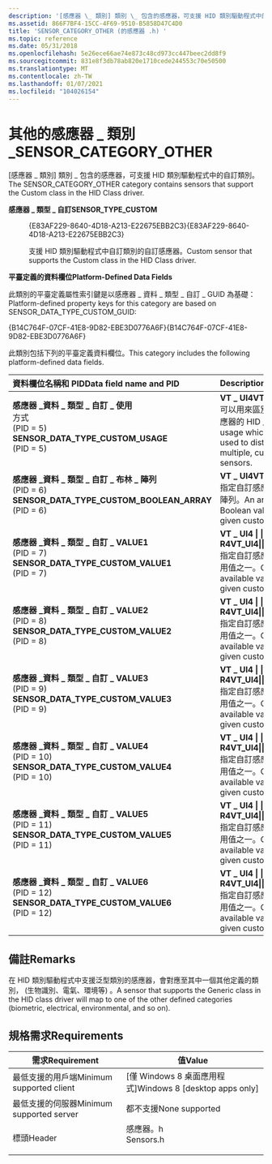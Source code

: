 ```yaml
---
description: '[感應器 \_ 類別] 類別 \_ 包含的感應器，可支援 HID 類別驅動程式中的自訂類別。'
ms.assetid: 866F7BF4-15CC-4F69-9510-B5858D47C4D0
title: 'SENSOR_CATEGORY_OTHER (的感應器 .h) '
ms.topic: reference
ms.date: 05/31/2018
ms.openlocfilehash: 5e26ece66ae74e873c48cd973cc447beec2dd8f9
ms.sourcegitcommit: 831e8f3db78ab820e1710cede244553c70e50500
ms.translationtype: MT
ms.contentlocale: zh-TW
ms.lasthandoff: 01/07/2021
ms.locfileid: "104026154"
---
```

# <a name="sensor_category_other"></a><span data-ttu-id="542c6-103">其他的感應器 \_ 類別 \_</span><span class="sxs-lookup"><span data-stu-id="542c6-103">SENSOR\_CATEGORY\_OTHER</span></span>

<span data-ttu-id="542c6-104">[感應器 \_ 類別] 類別 \_ 包含的感應器，可支援 HID 類別驅動程式中的自訂類別。</span><span class="sxs-lookup"><span data-stu-id="542c6-104">The SENSOR\_CATEGORY\_OTHER category contains sensors that support the Custom class in the HID Class driver.</span></span>

<dl> <dt>

<span data-ttu-id="542c6-105"><span id="SENSOR_TYPE_CUSTOM"></span><span id="sensor_type_custom"></span>**感應器 \_ 類型 \_ 自訂**</span><span class="sxs-lookup"><span data-stu-id="542c6-105"><span id="SENSOR_TYPE_CUSTOM"></span><span id="sensor_type_custom"></span>**SENSOR\_TYPE\_CUSTOM**</span></span>
</dt> <dd> <dl> <dt>

<span data-ttu-id="542c6-106">{E83AF229-8640-4D18-A213-E22675EBB2C3}</span><span class="sxs-lookup"><span data-stu-id="542c6-106">{E83AF229-8640-4D18-A213-E22675EBB2C3}</span></span>
</dt> <dt>



<span data-ttu-id="542c6-107">支援 HID 類別驅動程式中自訂類別的自訂感應器。</span><span class="sxs-lookup"><span data-stu-id="542c6-107">Custom sensor that supports the Custom class in the HID Class driver.</span></span>


</dt> </dl> </dd> </dl>

<span data-ttu-id="542c6-108">**平臺定義的資料欄位**</span><span class="sxs-lookup"><span data-stu-id="542c6-108">**Platform-Defined Data Fields**</span></span>

<span data-ttu-id="542c6-109">此類別的平臺定義屬性索引鍵是以感應器 \_ 資料 \_ 類型 \_ 自訂 \_ GUID 為基礎：</span><span class="sxs-lookup"><span data-stu-id="542c6-109">Platform-defined property keys for this category are based on SENSOR\_DATA\_TYPE\_CUSTOM\_GUID:</span></span>

<span data-ttu-id="542c6-110">{B14C764F-07CF-41E8-9D82-EBE3D0776A6F}</span><span class="sxs-lookup"><span data-stu-id="542c6-110">{B14C764F-07CF-41E8-9D82-EBE3D0776A6F}</span></span>

<span data-ttu-id="542c6-111">此類別包括下列的平臺定義資料欄位。</span><span class="sxs-lookup"><span data-stu-id="542c6-111">This category includes the following platform-defined data fields.</span></span>



| <span data-ttu-id="542c6-112">資料欄位名稱和 PID</span><span class="sxs-lookup"><span data-stu-id="542c6-112">Data field name and PID</span></span>                                                                                                                                                                                                                                                                                    | <span data-ttu-id="542c6-113">Description</span><span class="sxs-lookup"><span data-stu-id="542c6-113">Description</span></span>                                                                                              |
|:-----------------------------------------------------------------------------------------------------------------------------------------------------------------------------------------------------------------------------------------------------------------------------------------------------------|:---------------------------------------------------------------------------------------------------------|
| <span id="SENSOR_DATA_TYPE_CUSTOM_USAGE"></span><span id="sensor_data_type_custom_usage"></span><dl> <span data-ttu-id="542c6-114"><dt>**感應器 \_資料 \_ 類型 \_ 自訂 \_ 使用**</dt>方式 <dt> (PID = 5)</dt></span><span class="sxs-lookup"><span data-stu-id="542c6-114"><dt>**SENSOR\_DATA\_TYPE\_CUSTOM\_USAGE**</dt> <dt> (PID = 5) </dt></span></span> </dl>                          | <span data-ttu-id="542c6-115">**VT \_ UI4**</span><span class="sxs-lookup"><span data-stu-id="542c6-115">**VT\_UI4**</span></span><br/> <span data-ttu-id="542c6-116">可以用來區別多個自訂感應器的 HID 用途。</span><span class="sxs-lookup"><span data-stu-id="542c6-116">A HID usage which can be used to distinguish multiple, custom sensors.</span></span><br/> |
| <span id="SENSOR_DATA_TYPE_CUSTOM_BOOLEAN_ARRAY"></span><span id="sensor_data_type_custom_boolean_array"></span><dl> <span data-ttu-id="542c6-117"><dt>**感應器 \_資料 \_ 類型 \_ 自訂 \_ 布林 \_ 陣列**</dt> <dt> (PID = 6)</dt></span><span class="sxs-lookup"><span data-stu-id="542c6-117"><dt>**SENSOR\_DATA\_TYPE\_CUSTOM\_BOOLEAN\_ARRAY**</dt> <dt> (PID = 6) </dt></span></span> </dl> | <span data-ttu-id="542c6-118">**VT \_ UI4**</span><span class="sxs-lookup"><span data-stu-id="542c6-118">**VT\_UI4**</span></span><br/> <span data-ttu-id="542c6-119">指定自訂感應器的布林值陣列。</span><span class="sxs-lookup"><span data-stu-id="542c6-119">An array of Boolean values for a given custom sensor.</span></span><br/>                  |
| <span id="SENSOR_DATA_TYPE_CUSTOM_VALUE1"></span><span id="sensor_data_type_custom_value1"></span><dl> <span data-ttu-id="542c6-120"><dt>**感應器 \_資料 \_ 類型 \_ 自訂 \_ VALUE1**</dt> <dt> (PID = 7)</dt></span><span class="sxs-lookup"><span data-stu-id="542c6-120"><dt>**SENSOR\_DATA\_TYPE\_CUSTOM\_VALUE1**</dt> <dt> (PID = 7) </dt></span></span> </dl>                       | <span data-ttu-id="542c6-121">**VT \_ UI4 \| \| vt \_ R4**</span><span class="sxs-lookup"><span data-stu-id="542c6-121">**VT\_UI4\|\|VT\_R4**</span></span><br/> <span data-ttu-id="542c6-122">指定自訂感應器的六個可用值之一。</span><span class="sxs-lookup"><span data-stu-id="542c6-122">One of six available values for a given custom sensor.</span></span><br/>       |
| <span id="SENSOR_DATA_TYPE_CUSTOM_VALUE2"></span><span id="sensor_data_type_custom_value2"></span><dl> <span data-ttu-id="542c6-123"><dt>**感應器 \_資料 \_ 類型 \_ 自訂 \_ VALUE2**</dt> <dt> (PID = 8)</dt></span><span class="sxs-lookup"><span data-stu-id="542c6-123"><dt>**SENSOR\_DATA\_TYPE\_CUSTOM\_VALUE2**</dt> <dt> (PID = 8) </dt></span></span> </dl>                       | <span data-ttu-id="542c6-124">**VT \_ UI4 \| \| vt \_ R4**</span><span class="sxs-lookup"><span data-stu-id="542c6-124">**VT\_UI4\|\|VT\_R4**</span></span><br/> <span data-ttu-id="542c6-125">指定自訂感應器的六個可用值之一。</span><span class="sxs-lookup"><span data-stu-id="542c6-125">One of six available values for a given custom sensor.</span></span><br/>       |
| <span id="SENSOR_DATA_TYPE_CUSTOM_VALUE3"></span><span id="sensor_data_type_custom_value3"></span><dl> <span data-ttu-id="542c6-126"><dt>**感應器 \_資料 \_ 類型 \_ 自訂 \_ VALUE3**</dt> <dt> (PID = 9)</dt></span><span class="sxs-lookup"><span data-stu-id="542c6-126"><dt>**SENSOR\_DATA\_TYPE\_CUSTOM\_VALUE3**</dt> <dt> (PID = 9) </dt></span></span> </dl>                       | <span data-ttu-id="542c6-127">**VT \_ UI4 \| \| vt \_ R4**</span><span class="sxs-lookup"><span data-stu-id="542c6-127">**VT\_UI4\|\|VT\_R4**</span></span><br/> <span data-ttu-id="542c6-128">指定自訂感應器的六個可用值之一。</span><span class="sxs-lookup"><span data-stu-id="542c6-128">One of six available values for a given custom sensor.</span></span><br/>       |
| <span id="SENSOR_DATA_TYPE_CUSTOM_VALUE4"></span><span id="sensor_data_type_custom_value4"></span><dl> <span data-ttu-id="542c6-129"><dt>**感應器 \_資料 \_ 類型 \_ 自訂 \_ VALUE4**</dt> <dt> (PID = 10)</dt></span><span class="sxs-lookup"><span data-stu-id="542c6-129"><dt>**SENSOR\_DATA\_TYPE\_CUSTOM\_VALUE4**</dt> <dt> (PID = 10) </dt></span></span> </dl>                      | <span data-ttu-id="542c6-130">**VT \_ UI4 \| \| vt \_ R4**</span><span class="sxs-lookup"><span data-stu-id="542c6-130">**VT\_UI4\|\|VT\_R4**</span></span><br/> <span data-ttu-id="542c6-131">指定自訂感應器的六個可用值之一。</span><span class="sxs-lookup"><span data-stu-id="542c6-131">One of six available values for a given custom sensor.</span></span><br/>       |
| <span id="SENSOR_DATA_TYPE_CUSTOM_VALUE5"></span><span id="sensor_data_type_custom_value5"></span><dl> <span data-ttu-id="542c6-132"><dt>**感應器 \_資料 \_ 類型 \_ 自訂 \_ VALUE5**</dt> <dt> (PID = 11)</dt></span><span class="sxs-lookup"><span data-stu-id="542c6-132"><dt>**SENSOR\_DATA\_TYPE\_CUSTOM\_VALUE5**</dt> <dt> (PID = 11) </dt></span></span> </dl>                      | <span data-ttu-id="542c6-133">**VT \_ UI4 \| \| vt \_ R4**</span><span class="sxs-lookup"><span data-stu-id="542c6-133">**VT\_UI4\|\|VT\_R4**</span></span><br/> <span data-ttu-id="542c6-134">指定自訂感應器的六個可用值之一。</span><span class="sxs-lookup"><span data-stu-id="542c6-134">One of six available values for a given custom sensor.</span></span><br/>       |
| <span id="SENSOR_DATA_TYPE_CUSTOM_VALUE6"></span><span id="sensor_data_type_custom_value6"></span><dl> <span data-ttu-id="542c6-135"><dt>**感應器 \_資料 \_ 類型 \_ 自訂 \_ VALUE6**</dt> <dt> (PID = 12)</dt></span><span class="sxs-lookup"><span data-stu-id="542c6-135"><dt>**SENSOR\_DATA\_TYPE\_CUSTOM\_VALUE6**</dt> <dt> (PID = 12) </dt></span></span> </dl>                      | <span data-ttu-id="542c6-136">**VT \_ UI4 \| \| vt \_ R4**</span><span class="sxs-lookup"><span data-stu-id="542c6-136">**VT\_UI4\|\|VT\_R4**</span></span><br/> <span data-ttu-id="542c6-137">指定自訂感應器的六個可用值之一。</span><span class="sxs-lookup"><span data-stu-id="542c6-137">One of six available values for a given custom sensor.</span></span><br/>       |



## <a name="remarks"></a><span data-ttu-id="542c6-138">備註</span><span class="sxs-lookup"><span data-stu-id="542c6-138">Remarks</span></span>

<span data-ttu-id="542c6-139">在 HID 類別驅動程式中支援泛型類別的感應器，會對應至其中一個其他定義的類別， (生物識別、電氣、環境等) 。</span><span class="sxs-lookup"><span data-stu-id="542c6-139">A sensor that supports the Generic class in the HID class driver will map to one of the other defined categories (biometric, electrical, environmental, and so on).</span></span>

## <a name="requirements"></a><span data-ttu-id="542c6-140">規格需求</span><span class="sxs-lookup"><span data-stu-id="542c6-140">Requirements</span></span>



| <span data-ttu-id="542c6-141">需求</span><span class="sxs-lookup"><span data-stu-id="542c6-141">Requirement</span></span> | <span data-ttu-id="542c6-142">值</span><span class="sxs-lookup"><span data-stu-id="542c6-142">Value</span></span> |
|-------------------------------------|--------------------------------------------------------------------------------------|
| <span data-ttu-id="542c6-143">最低支援的用戶端</span><span class="sxs-lookup"><span data-stu-id="542c6-143">Minimum supported client</span></span><br/> | <span data-ttu-id="542c6-144">\[僅 Windows 8 桌面應用程式\]</span><span class="sxs-lookup"><span data-stu-id="542c6-144">Windows 8 \[desktop apps only\]</span></span><br/>                                           |
| <span data-ttu-id="542c6-145">最低支援的伺服器</span><span class="sxs-lookup"><span data-stu-id="542c6-145">Minimum supported server</span></span><br/> | <span data-ttu-id="542c6-146">都不支援</span><span class="sxs-lookup"><span data-stu-id="542c6-146">None supported</span></span><br/>                                                            |
| <span data-ttu-id="542c6-147">標頭</span><span class="sxs-lookup"><span data-stu-id="542c6-147">Header</span></span><br/>                   | <dl> <span data-ttu-id="542c6-148"><dt>感應器。h</dt></span><span class="sxs-lookup"><span data-stu-id="542c6-148"><dt>Sensors.h</dt></span></span> </dl> |



 

 




